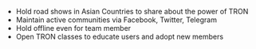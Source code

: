 
  - Hold road shows in Asian Countries to share about the power of TRON
  - Maintain active communities via Facebook, Twitter, Telegram
  - Hold offline even for team member
  - Open TRON classes to educate users and adopt new members
